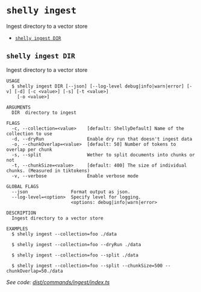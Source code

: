`shelly ingest`
===============

Ingest directory to a vector store

* [`shelly ingest DIR`](#shelly-ingest-dir)

## `shelly ingest DIR`

Ingest directory to a vector store

```
USAGE
  $ shelly ingest DIR [--json] [--log-level debug|info|warn|error] [-v] [-d] [-c <value>] [-s] [-t <value>]
    [-o <value>]

ARGUMENTS
  DIR  directory to ingest

FLAGS
  -c, --collection=<value>    [default: ShellyDefault] Name of the collection to use
  -d, --dryRun                Enable dry run that doesn't ingest data
  -o, --chunkOverlap=<value>  [default: 50] Number of tokens to overlap per chunk
  -s, --split                 Wether to split documents into chunks or not
  -t, --chunkSize=<value>     [default: 400] The size of individual chunks. (Measured in tiktokens)
  -v, --verbose               Enable verbose mode

GLOBAL FLAGS
  --json                Format output as json.
  --log-level=<option>  Specify level for logging.
                        <options: debug|info|warn|error>

DESCRIPTION
  Ingest directory to a vector store

EXAMPLES
  $ shelly ingest --collection=foo ./data

  $ shelly ingest --collection=foo --dryRun ./data

  $ shelly ingest --collection=foo --split ./data

  $ shelly ingest --collection=foo --split --chunkSize=500 --chunkOverlap=50./data
```

_See code: [dist/commands/ingest/index.ts](https://github.com/rpidanny/shelly/blob/v1.2.0/dist/commands/ingest/index.ts)_
